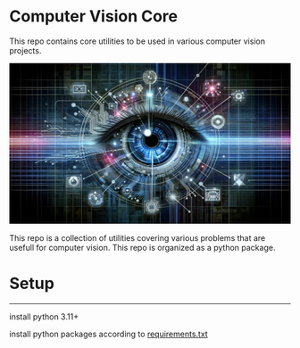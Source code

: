 # Computer Vision Core
This repo contains core utilities to be used in various computer vision projects.


 ![computer vision core image](./doc/computer_vision_core.jpg)

This repo is a collection of utilities covering various problems that are usefull for computer vision. This repo is organized as a python package.

# Setup

----
install python 3.11+

install python packages according to [requirements.txt](./requirements.txt)

